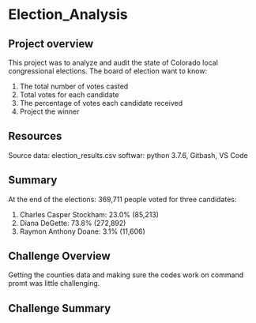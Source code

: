 # Election_Analysis


## Project overview
This project was to analyze and audit the state of Colorado local congressional elections. 
The board of election want to know:
1. The total number of votes casted
2. Total votes for each candidate 
3. The percentage of votes each candidate received 
4. Project the winner

## Resources
Source data: election_results.csv
softwar: python 3.7.6, Gitbash, VS Code 

## Summary
At the end of the elections:
369,711 people voted for three candidates:
 1. Charles Casper Stockham: 23.0% (85,213)
 2. Diana DeGette: 73.8% (272,892)
 3. Raymon Anthony Doane: 3.1% (11,606)

## Challenge Overview
Getting the counties data and making sure the codes work 
on command promt was little challenging. 



## Challenge Summary
